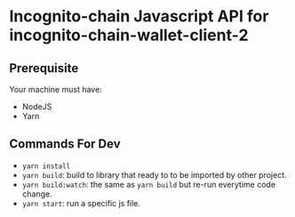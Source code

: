 # Incognito-chain Javascript API for incognito-chain-wallet-client-2

## Prerequisite

Your machine must have:

- NodeJS
- Yarn

## Commands For Dev

- `yarn install`
- `yarn build`: build to library that ready to to be imported by other project.
- `yarn build:watch`: the same as `yarn build` but re-run everytime code change.
- `yarn start`: run a specific js file.
